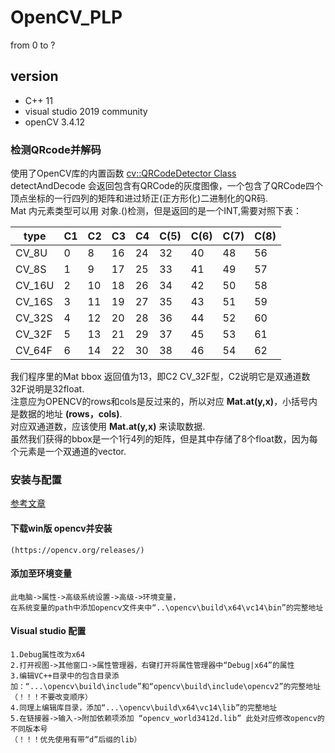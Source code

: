# OpenCV_PLP
 from 0 to ?
## version
* C++ 11
* visual studio 2019 community
* openCV 3.4.12
### 检测QRcode并解码
使用了OpenCV库的内置函数 [cv::QRCodeDetector Class](https://docs.opencv.org/master/de/dc3/classcv_1_1QRCodeDetector.html)  
detectAndDecode 会返回包含有QRCode的灰度图像，一个包含了QRCode四个顶点坐标的一行四列的矩阵和进过矫正(正方形化)二进制化的QR码.  
Mat 内元素类型可以用 对象.()检测，但是返回的是一个INT,需要对照下表：  
 
 type   | C1 | C2 | C3 | C4 | C(5) | C(6) | C(7) | C(8) |  
--------|----|----|----|----|------|------|------|------|  
 CV_8U  |  0 |  8 | 16 | 24 |   32 |   40 |   48 |   56 |  
 CV_8S  |  1 |  9 | 17 | 25 |   33 |   41 |   49 |   57 |  
 CV_16U |  2 | 10 | 18 | 26 |   34 |   42 |   50 |   58 |  
 CV_16S |  3 | 11 | 19 | 27 |   35 |   43 |   51 |   59 |  
 CV_32S |  4 | 12 | 20 | 28 |   36 |   44 |   52 |   60 |  
 CV_32F |  5 | 13 | 21 | 29 |   37 |   45 |   53 |   61 |  
 CV_64F |  6 | 14 | 22 | 30 |   38 |   46 |   54 |   62 |  

我们程序里的Mat bbox 返回值为13，即C2 CV_32F型，C2说明它是双通道数 32F说明是32float.  
注意应为OPENCV的rows和cols是反过来的，所以对应 **Mat.at<float>(y,x)**，小括号内是数据的地址 **(rows，cols)**.  
对应双通道数，应该使用 **Mat.at<vec2f>(y,x)** 来读取数据.  
虽然我们获得的bbox是一个1行4列的矩阵，但是其中存储了8个float数，因为每个元素是一个双通道的vector.

### 安装与配置
[参考文章](https://www.jianshu.com/p/b47ce15a9642)
#### 下载win版 opencv并安装
    (https://opencv.org/releases/)
#### 添加至环境变量
    此电脑->属性->高级系统设置->高级->环境变量，
    在系统变量的path中添加opencv文件夹中“..\opencv\build\x64\vc14\bin”的完整地址
#### Visual studio 配置
    1.Debug属性改为x64
    2.打开视图->其他窗口->属性管理器，右键打开将属性管理器中“Debug|x64”的属性
    3.编辑VC++目录中的包含目录添加：“...\opencv\build\include”和“opencv\build\include\opencv2”的完整地址（！！！不要改变顺序）
    4.同理上编辑库目录，添加“...\opencv\build\x64\vc14\lib”的完整地址
    5.在链接器->输入->附加依赖项添加 “opencv_world3412d.lib” 此处对应修改opencv的不同版本号
    （！！！优先使用有带“d”后缀的lib）
